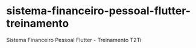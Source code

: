 # sistema-financeiro-pessoal-flutter-treinamento
Sistema Financeiro Pessoal Flutter - Treinamento T2Ti
